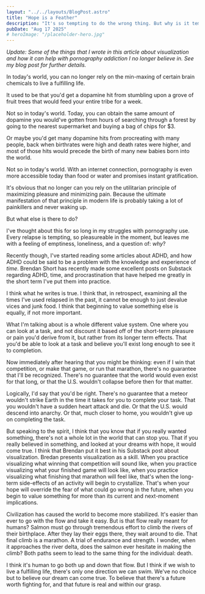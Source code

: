 ```yaml
---
layout: "../../layouts/BlogPost.astro"
title: "Hope is a Feather"
description: "It's so tempting to do the wrong thing. But why is it tempting? Why does it sometimes seem easier to wallow in guilt and shame than to stand up and put the past behind?"
pubDate: "Aug 17 2025"
# heroImage: "/placeholder-hero.jpg"
---
```


*Update: Some of the things that I wrote in this article about visualization and how it can help with pornography addiction I no longer believe in. See my blog post for further details.*

In today's world, you can no longer rely on the min-maxing of certain brain chemicals to live a fulfilling life.

It used to be that you'd get a dopamine hit from stumbling upon a grove of fruit trees that would feed your entire tribe for a week.

Not so in today's world. Today, you can obtain the same amount of dopamine you would've gotten from hours of searching through a forest by going to the nearest supermarket and buying a bag of chips for $3.

Or maybe you'd get many dopamine hits from procreating with many people, back when birthrates were high and death rates were higher, and most of those hits would precede the birth of many new babies born into the world.

Not so in today's world. With an internet connection, pornography is even more accessible today than food or water and promises instant gratification.

It's obvious that no longer can you rely on the utilitarian principle of maximizing pleasure and minimizing pain. Because the ultimate manifestation of that principle in modern life is probably taking a lot of painkillers and never waking up.

But what else is there to do?

I've thought about this for so long in my struggles with pornography use. Every relapse is tempting, so pleasureable in the moment, but leaves me with a feeling of emptiness, loneliness, and a question of: *why*? 

Recently though, I've started reading some articles about ADHD, and how ADHD could be said to be a problem with the knowledge and experience of *time*. Brendan Short has recently made some excellent posts on Substack regarding ADHD, time, and procrastination that have helped me greatly in the short term I've put them into practice.

I think what he writes is true. I think that, in retrospect, examining all the times I've used relapsed in the past, it cannot be enough to just devalue vices and junk food. I think that beginning to value something else is equally, if not more important.

What I'm talking about is a whole different value system. One where you can look at a task, and not discount it based off of the short-term pleasure or pain you'd derive from it, but rather from its longer term effects. That you'd be able to look at a task and believe you'll exist long enough to see it to completion.

Now immediately after hearing that you might be thinking: even if I win that competition, or make that game, or run that marathon, there's no guarantee that I'll be recognized. There's no guarantee that the world would even exist for that long, or that the U.S. wouldn't collapse before then for that matter.

Logically, I'd say that you'd be right. There's no guarantee that a meteor wouldn't strike Earth in the time it takes for you to complete your task. That you wouldn't have a sudden heart attack and die. Or that the U.S. would descend into anarchy. Or that, much closer to home, you wouldn't give up on completing the task. 

But speaking to the spirit, I think that you know that if you really wanted something, there's not a whole lot in the world that can stop you. That if you really believed in something, and looked at your dreams with hope, it would come true. I think that Brendan put it best in his Substack post about visualization. Bredan presents visualization as a skill. When you practice visualizing what winning that competition will sound like, when you practice visualizing what your finished game will look like, when you practice visualizing what finishing that marathon will feel like, that's when the long-term side-effects of an activity will begin to crystallize. That's when your hope will override the fear of what could go wrong in the future, when you begin to value something for more than its current and next-moment implications.

Civilization has caused the world to become more stabilized. It's easier than ever to go with the flow and take it easy. But is that flow really meant for humans? Salmon must go through tremendous effort to climb the rivers of their birthplace. After they lay their eggs there, they wait around to die. That final climb is a marathon. A trial of endurance and strength. I wonder, when it approaches the river delta, does the salmon ever hesitate in making the climb? Both paths seem to lead to the same thing for the individual: death.

I think it's human to go both up and down that flow. But I think if we wish to live a fulfilling life, there's only one direction we can swim. We've no choice but to believe our dream can come true. To believe that there's a future worth fighting for, and that future is real and within our grasp.
